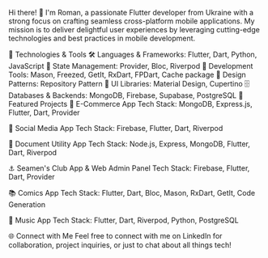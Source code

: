 Hi there! 👋
I'm Roman, a passionate Flutter developer from Ukraine with a strong focus on crafting seamless cross-platform mobile applications. My mission is to deliver delightful user experiences by leveraging cutting-edge technologies and best practices in mobile development.

🔧 Technologies & Tools
🛠 Languages & Frameworks: Flutter, Dart, Python, JavaScript
🔄 State Management: Provider, Bloc, Riverpod
🧰 Development Tools: Mason, Freezed, GetIt, RxDart, FPDart, Cache package
📐 Design Patterns: Repository Pattern
🎨 UI Libraries: Material Design, Cupertino
🗄 Databases & Backends: MongoDB, Firebase, Supabase, PostgreSQL
📱 Featured Projects
🛒 E-Commerce App
Tech Stack: MongoDB, Express.js, Flutter, Dart, Provider

💬 Social Media App
Tech Stack: Firebase, Flutter, Dart, Riverpod

📄 Document Utility App
Tech Stack: Node.js, Express, MongoDB, Flutter, Dart, Riverpod

⚓ Seamen's Club App & Web Admin Panel
Tech Stack: Firebase, Flutter, Dart, Provider

📚 Comics App
Tech Stack: Flutter, Dart, Bloc, Mason, RxDart, GetIt, Code Generation

🎵 Music App
Tech Stack: Flutter, Dart, Riverpod, Python, PostgreSQL

🌐 Connect with Me
Feel free to connect with me on LinkedIn for collaboration, project inquiries, or just to chat about all things tech!

